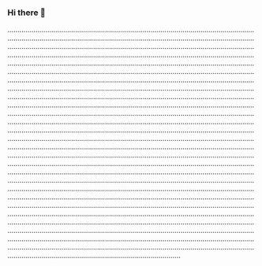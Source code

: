 ### Hi there 👋

...........................................................................................................................................................................................................................................................................................................................................................................................................................................................................................................................................................................................................................................................................................................................................................................................................................................................................................................................................................................................................................................................................................................................................................................................................................................................................................................................................................................................................................................................................................................................................................................................................................................................................................................................................................................................................................................................................................................................................................................................................................................................................................................................................................................................................................................................................................................................................................................................................................................................................................................................................................................................................................................................................................................................................................................................................................................................................................................................................................................................................................................................................................................................................................................................................................................................................................................................................................................................................................................................................................................................................................................